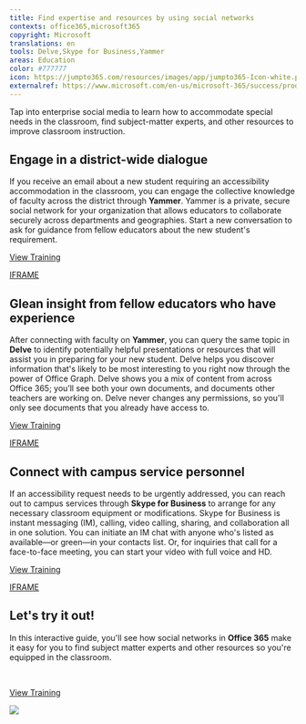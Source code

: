 ```yaml
---
title: Find expertise and resources by using social networks
contexts: office365,microsoft365
copyright: Microsoft
translations: en
tools: Delve,Skype for Business,Yammer
areas: Education
color: #777777
icon: https://jumpto365.com/resources/images/app/jumpto365-Icon-white.png
externalref: https://www.microsoft.com/en-us/microsoft-365/success/productivitylibrary/find-expertise-and-resources-by-using-social-networks
---
```

Tap into enterprise social media to learn how to accommodate special needs in the classroom, find subject-matter experts, and other resources to improve classroom instruction.


## Engage in a district-wide dialogue

If you receive an email about a new student requiring an accessibility accommodation in the classroom, you can engage the collective knowledge of faculty across the district through **Yammer**. Yammer is a private, secure social network for your organization that allows educators to collaborate securely across departments and geographies. Start a new conversation to ask for guidance from fellow educators about the new student's requirement.

[View Training](https://support.office.com/en-us/article/Roll-out-a-successful-Yammer-network-a19aedab-6dc8-44b1-a8c3-72c38abf18b4)

[IFRAME](https://www.microsoft.com/en-us/videoplayer/embed/RE1UEYC)

## Glean insight from fellow educators who have experience

After connecting with faculty on **Yammer**, you can query the same topic in **Delve** to identify potentially helpful presentations or resources that will assist you in preparing for your new student. Delve helps you discover information that's likely to be most interesting to you right now through the power of Office Graph. Delve shows you a mix of content from across Office 365; you’ll see both your own documents, and documents other teachers are working on. Delve never changes any permissions, so you'll only see documents that you already have access to.  

[View Training](https://support.office.com/en-US/article/What-is-Office-Delve-1315665a-c6af-4409-a28d-49f8916878ca)

[IFRAME](https://www.microsoft.com/en-us/videoplayer/embed/RE1TjR0)

## Connect with campus service personnel

If an accessibility request needs to be urgently addressed, you can reach out to campus services through **Skype for Business** to arrange for any necessary classroom equipment or modifications. Skype for Business is instant messaging (IM), calling, video calling, sharing, and collaboration all in one solution. You can initiate an IM chat with anyone who's listed as available—or green—in your contacts list. Or, for inquiries that call for a face-to-face meeting, you can start your video with full voice and HD.

[View Training](https://support.office.com/en-us/article/Communicate-your-way-c50059a4-9114-4c81-8581-bd4fd6e97fc6?ui=en-US&rs=en-US&ad=US)

[IFRAME](https://www.microsoft.com/en-us/videoplayer/embed/RE1UMMC)

## Let's try it out!

In this interactive guide, you'll see how social networks in **Office 365** make it easy for you to find subject matter experts and other resources so you're equipped in the classroom.

  
 

[View Training](http://office365-education.cloudguides.com/guides/Find%20expertise%20and%20resources%20using%20social%20networks.htm#)

![](http://img-prod-cms-rt-microsoft-com.akamaized.net/cms/api/am/imageFileData/RE1NO2m?ver=5ca8)

